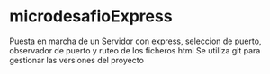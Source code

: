 # microdesafioExpress

Puesta en marcha de un Servidor con express, seleccion de puerto, observador de puerto y ruteo de los ficheros html
Se utiliza git para gestionar las versiones del proyecto
